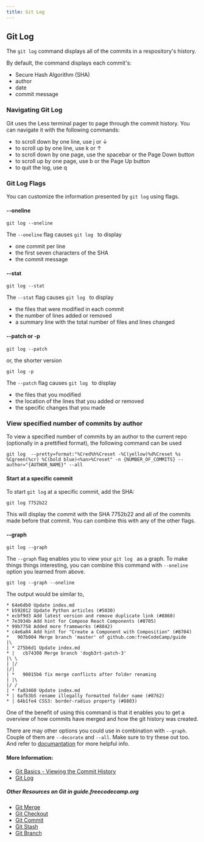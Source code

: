 ```yaml
---
title: Git Log
---
```

## Git Log

The ```git log``` command displays all of the commits in a respository's history. 

By default, the command displays each commit's:

* Secure Hash Algorithm (SHA)
* author
* date
* commit message 

### Navigating Git Log

Git uses the Less terminal pager to page through the commit history. You can navigate it with the following commands:

* to scroll down by one line, use j or ↓
* to scroll up by one line, use k or ↑
* to scroll down by one page, use the spacebar or the Page Down button
* to scroll up by one page, use b or the Page Up button
* to quit the log, use q

### Git Log Flags

You can customize the information presented by ```git log``` using flags. 

#### --oneline

```git log --oneline```

The ```--oneline``` flag causes ```git log ``` to display

* one commit per line
* the first seven characters of the SHA
* the commit message

#### --stat

```git log --stat```

The ```--stat``` flag causes ```git log ``` to display 

* the files that were modified in each commit
* the number of lines added or removed
* a summary line with the total number of files and lines changed

#### --patch or -p

```git log --patch``` 

or, the shorter version

```git log -p```

The ```--patch``` flag causes ```git log ``` to display 

* the files that you modified
* the location of the lines that you added or removed
* the specific changes that you made

### View specified number of commits by author

To view a specified number of commits by an author to the current repo (optionally in a prettified format), the following command can be used

```git log  --pretty=format:"%Cred%h%Creset -%C(yellow)%d%Creset %s %Cgreen(%cr) %C(bold blue)<%an>%Creset" -n {NUMBER_OF_COMMITS} --author="{AUTHOR_NAME}" --all```

#### Start at a specific commit

To start ```git log``` at a specific commit, add the SHA:

```git log 7752b22```

This will display the commit with the SHA 7752b22 and all of the commits made before that commit. You can combine this with any of the other flags. 

#### --graph

```git log --graph```

The ```--graph``` flag enables you to view your ```git log ``` as a graph. To make things things interesting, you can combine this command with ```--oneline``` option you learned from above. 

```git log --graph --oneline```

The output would be similar to,

    * 64e6db0 Update index.md
    * b592012 Update Python articles (#5030)
    * ecbf9d3 Add latest version and remove duplicate link (#8860)
    * 7e3934b Add hint for Compose React Components (#8705)
    * 99b7758 Added more frameworks (#8842)
    * c4e6a84 Add hint for "Create a Component with Composition" (#8704)
    *   907b004 Merge branch 'master' of github.com:freeCodeCamp/guide
    |\  
    | * 275b6d1 Update index.md
    * |   cb74308 Merge branch 'dogb3rt-patch-3'
    |\ \  
    | |/  
    |/|   
    | *   98015b6 fix merge conflicts after folder renaming
    | |\  
    |/ /  
    | * fa83460 Update index.md
    * | 6afb3b5 rename illegally formatted folder name (#8762)
    * | 64b1fe4 CSS3: border-radius property (#8803)

One of the benefit of using this command is that it enables you to get a overview of how commits have merged and how the git history was created.

There are may other options you could use in combination with ```--graph```. Couple of them are ```--decorate``` and ```--all```. Make sure to try these out too. And refer to [documantation](https://git-scm.com/docs/git-log) for more helpful info.

#### More Information:

- [Git Basics - Viewing the Commit History](https://git-scm.com/book/en/v2/Git-Basics-Viewing-the-Commit-History)
- [Git Log](https://git-scm.com/docs/git-log)

##### Other Resources on Git in guide.freecodecamp.org

- [Git Merge](../git-merge/index.md)
- [Git Checkout](../git-checkout/index.md)
- [Git Commit](../git-commit/index.md)
- [Git Stash](../git-stash/index.md)
- [Git Branch](../git-branch/index.md)

